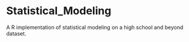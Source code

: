 # Statistical_Modeling
A R implementation of statistical modeling on a high school and beyond dataset.
